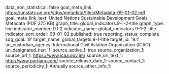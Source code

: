 data_non_statistical: false
goal_meta_link: https://unstats.un.org/sdgs/metadata/files/Metadata-09-01-02.pdf
goal_meta_link_text: United Nations Sustainable Development Goals Metadata (PDF 375
  KB)
graph_title: global_indicators.9-1-2-title
graph_type: line
indicator_number: 9.1.2
indicator_name: global_indicators.9-1-2-title
indicator_sort_order: 09-01-02
published: true
reporting_status: complete
sdg_goal: '9'
target_name: global_targets.9-1-title
target_id: '9.1'
un_custodian_agency: International Civil Aviation Organization (ICAO)
un_designated_tier: '1'
source_active_1: true
source_organization_1: 
source_url_1: https://www.jcaa.gov.jm/
source_url_text_1:  http://www.portjam.com/
source_release_date_1: 
source_contact_1: 
source_periodicity_1: Annually
source_other_info_1: 